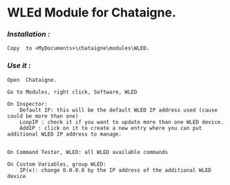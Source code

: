 # **WLEd Module for Chataigne.**

### ***Installation :***

```
Copy  to <MyDocuments>\chataigne\modules\WLED.
```

### ***Use it :***

```
Open  Chataigne.

Go to Modules, right click, Software, WLED

On Inspector:
	Default IP: this will be the default WLED IP address used (cause could be more than one)
	LoopIP : check it if you want to update more than one WLED device.
	AddIP : click on it to create a new entry where you can put additional WLED IP address to manage.


On Command Tester, WLED: all WLED available commands
	
On Custom Variables, group WLED:
	IP(x): change 0.0.0.0 by the IP address of the additional WLED device
```